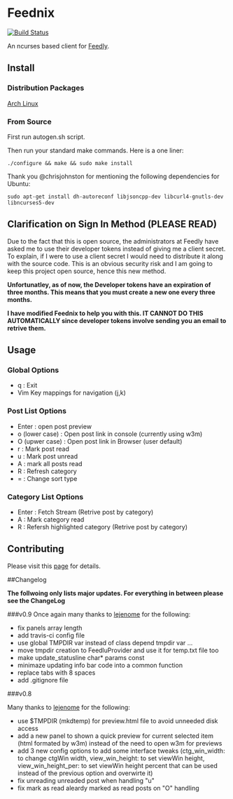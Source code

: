 Feednix
=======
[![Build Status](https://travis-ci.org/Jarkore/Feednix.svg?branch=v0.9)](https://travis-ci.org/Jarkore/Feednix)

An ncurses based client for [Feedly](http://feedly.com/).

## Install

### Distribution Packages

[Arch Linux](https://aur.archlinux.org/packages/feednix/)

### From Source

First run autogen.sh script.

Then run your standard make commands. Here is a one liner:

`./configure && make && sudo make install`

Thank you @chrisjohnston for mentioning the following dependencies for Ubuntu:

`sudo apt-get install dh-autoreconf libjsoncpp-dev libcurl4-gnutls-dev libncurses5-dev`

## Clarification on Sign In Method (PLEASE READ)

Due to the fact that this is open source, the administrators at Feedly have
asked me to use their developer tokens instead of giving me a client secret.
To explain, if I were to use a client secret I would need to distribute it
along with the source code. This is an obvious security risk and I am going
to keep this project open source, hence this new method.

**Unfortunatley, as of now, the Developer tokens have an expiration of**
**three months. This means that you must create a new one every three months.**

**I have modified Feednix to help you with this. IT CANNOT DO THIS**
**AUTOMATICALLY since developer tokens involve sending you an email**
**to retrive them.**

## Usage

### Global Options

* q : Exit
* Vim Key mappings for navigation (j,k)

### Post List Options

* Enter : open post preview
* o (lower case) : Open post link in console (currently using w3m)
* O (upwer case) : Open post link in Browser (user default)
* r : Mark post read
* u : Mark post unread
* A : mark all posts read
* R : Refresh category
* = : Change sort type

### Category List Options

* Enter : Fetch Stream (Retrive post by category)
* A : Mark category read
* R : Refersh highlighted category (Retrive post by category)

## Contributing

Please visit this [page](https://feednix-jarkore.rhcloud.com) for details.

##Changelog

**The follwoing only lists major updates. For everything in between please see the ChangeLog**

###v0.9
Once again many thanks to [lejenome](https://github.com/lejenome) for the following:

* fix panels array length
* add travis-ci config file
* use global TMPDIR var instead of class depend tmpdir var … 
* move tmpdir creation to FeedluProvider and use it for temp.txt file too
* make update_statusline char\* params const
* minimaze updating info bar code into a common function
* replace tabs with 8 spaces
* add .gitignore file 

###v0.8

Many thanks to [lejenome](https://github.com/lejenome) for the following: 

* use $TMPDIR (mkdtemp) for preview.html file to avoid unneeded disk access
* add a new panel to shown a quick preview for current selected item (html formated by w3m) instead of the need to open w3m for previews
* add 3 new config options to add some interface tweaks (ctg_win_width: to change ctgWin width, view_win_height: to set viewWin height, view_win_height_per: to set viewWin height percent that can be used instead of the previous option and overwirte it)
* fix unreading unreaded post when handling "u"
* fix mark as read aleardy marked as read posts on "O" handling

